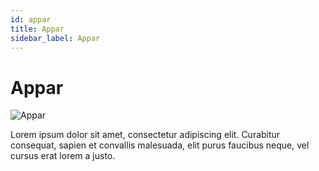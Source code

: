 ```yaml
---
id: appar
title: Appar
sidebar_label: Appar
---
```


# Appar

![Appar](/img/exampleimg.png)


Lorem ipsum dolor sit amet, consectetur adipiscing elit. Curabitur consequat, sapien et convallis malesuada, elit purus faucibus neque, vel cursus erat lorem a justo.

